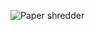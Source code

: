 ![Paper shredder](https://user-images.githubusercontent.com/81292141/136389161-6f207c31-fb73-4a85-a725-1780ae979842.png)